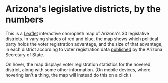 # Arizona's legislative districts, by the numbers
This is a [Leaflet](https://leafletjs.com/) interactive choropleth map of Arizona's 30 legislative districts. In varying shades of red and blue, the map shows which political party holds the voter registration advantage, and the size of that advantage, in each district according to voter registration data [published](https://azsos.gov/sites/default/files/state_voter_registration_2023_july.pdf) by the Arizona Secretary of State. 


On hover, the map displays voter registration statistics for the hovered district, along with some other information. (On mobile devices, where hovering isn't a thing, the map will instead do this on a click.)
